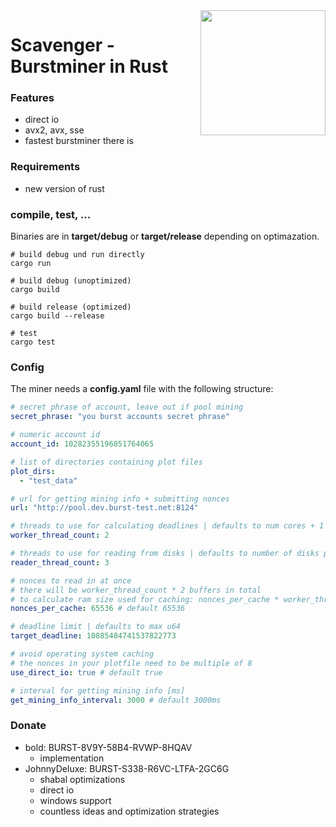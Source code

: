 <img align="right" src="https://i.imgur.com/LG63EqK.png" height="200">

# Scavenger - Burstminer in Rust

### Features
- direct io
- avx2, avx, sse
- fastest burstminer there is

### Requirements
- new version of rust

### compile, test, ...

Binaries are in **target/debug** or **target/release** depending on optimazation.

``` shell
# build debug und run directly
cargo run

# build debug (unoptimized)
cargo build

# build release (optimized)
cargo build --release

# test
cargo test
```

### Config

The miner needs a **config.yaml** file with the following structure:

``` yaml
# secret phrase of account, leave out if pool mining
secret_phrase: "you burst accounts secret phrase"

# numeric account id
account_id: 10282355196851764065

# list of directories containing plot files
plot_dirs:
  - "test_data"

# url for getting mining info + submitting nonces
url: "http://pool.dev.burst-test.net:8124"

# threads to use for calculating deadlines | defaults to num cores + 1
worker_thread_count: 2

# threads to use for reading from disks | defaults to number of disks plotfiles are spread over
reader_thread_count: 3

# nonces to read in at once
# there will be worker_thread_count * 2 buffers in total
# to calculate ram size used for caching: nonces_per_cache * worker_thread_count * 2 * 64
nonces_per_cache: 65536 # default 65536

# deadline limit | defaults to max u64
target_deadline: 10885484741537822773

# avoid operating system caching
# the nonces in your plotfile need to be multiple of 8
use_direct_io: true # default true

# interval for getting mining info [ms]
get_mining_info_interval: 3000 # default 3000ms
```

### Donate 
* bold: BURST-8V9Y-58B4-RVWP-8HQAV
  * implementation
* JohnnyDeluxe: BURST-S338-R6VC-LTFA-2GC6G
  * shabal optimizations
  * direct io
  * windows support
  * countless ideas and optimization strategies
